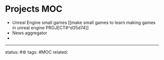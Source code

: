 # Projects MOC


 - Unreal Engine small games [[make small games to learn making games in unreal engine PROJECT#^d35d74]]
 - News aggregator
 - 

---
status: #⚙️ 
tags: #MOC 
related: 
